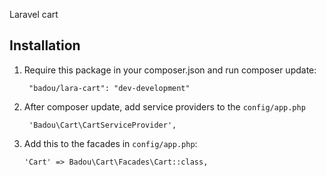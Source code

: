 Laravel cart

## Installation

1. Require this package in your composer.json and run composer update:

		"badou/lara-cart": "dev-development"

2. After composer update, add service providers to the `config/app.php`

        'Badou\Cart\CartServiceProvider',

3. Add this to the facades in `config/app.php`:

       'Cart' => Badou\Cart\Facades\Cart::class,
